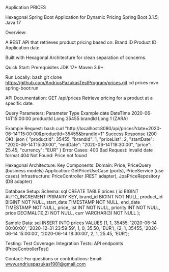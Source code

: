 Application PRICES

Hexagonal Spring Boot Application for Dynamic Pricing
Spring Boot 3.1.5;
Java 17

Overview:

A REST API that retrieves product pricing based on:
Brand ID
Product ID
Application date

Built with Hexagonal Architecture for clean separation of concerns.

Quick Start:
Prerequisites
JDK 17+
Maven 3.9+

Run Locally:
bash
git clone https://github.com/AndriusPazukasTestProgram/prices.git
cd prices
mvn spring-boot:run

API Documentation:
GET /api/prices
Retrieve pricing for a product at a specific date.

Query Parameters:
Parameter	Type		Example
date	DateTime		2020-06-14T15:00:00
productId	Long		35455
brandId	Long	  	1 (ZARA)

Example Request:
bash
curl "http://localhost:8080/api/prices?date=2020-06-14T15:00:00&productId=35455&brandId=1"
Success Response (200 OK):
json
{
  "productId": 35455,
  "brandId": 1,
  "priceList": 2,
  "startDate": "2020-06-14T15:00:00",
  "endDate": "2020-06-14T18:30:00",
  "price": 25.45,
  "currency": "EUR"
}
Error Cases:
400 Bad Request: Invalid date format
404 Not Found: Price not found

Hexagonal Architecture:
Key Components:
Domain: Price, PriceQuery (business models)
Application: GetPriceUseCase (ports), PriceService (use cases)
Infrastructure: PriceController (REST adapter), JpaPriceRepository (DB adapter)

Database Setup:
Schema:
sql
CREATE TABLE prices (
  id BIGINT AUTO_INCREMENT PRIMARY KEY,
  brand_id BIGINT NOT NULL,
  product_id BIGINT NOT NULL,
  start_date TIMESTAMP NOT NULL,
  end_date TIMESTAMP NOT NULL,
  price_list INT NOT NULL,
  priority INT NOT NULL,
  price DECIMAL(10,2) NOT NULL,
  curr VARCHAR(3) NOT NULL
);

Sample Data:
sql
INSERT INTO prices VALUES 
(1, 1, 35455, '2020-06-14 00:00:00', '2020-12-31 23:59:59', 1, 0, 35.50, 'EUR'),
(2, 1, 35455, '2020-06-14 15:00:00', '2020-06-14 18:30:00', 2, 1, 25.45, 'EUR');

Testing:
Test Coverage:
Integration Tests: API endpoints (PriceControllerTest)


Contact:
For questions or contributions:
Email: www.andriuspazukas1981@gmail.com


